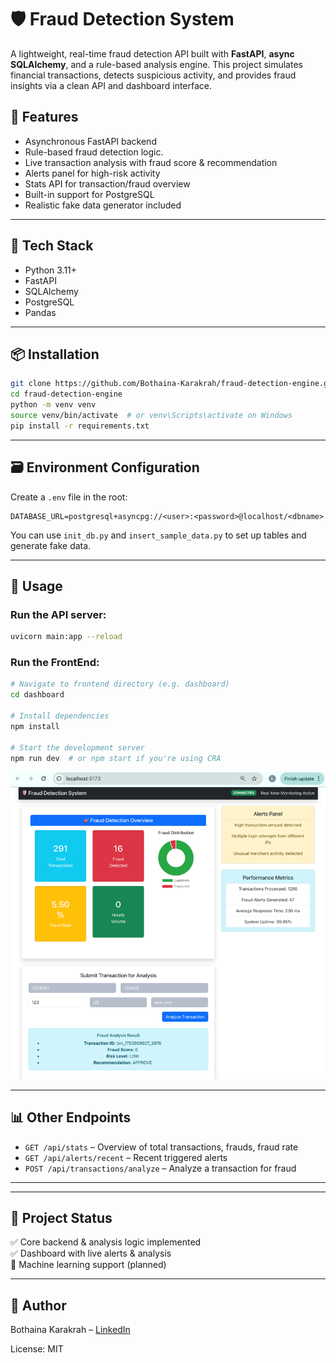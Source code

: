 # 🛡️ Fraud Detection System

A lightweight, real-time fraud detection API built with **FastAPI**, **async SQLAlchemy**, and a rule-based analysis engine. This project simulates financial transactions, detects suspicious activity, and provides fraud insights via a clean API and dashboard interface.

## 🚀 Features

- Asynchronous FastAPI backend
- Rule-based fraud detection logic.
- Live transaction analysis with fraud score & recommendation
- Alerts panel for high-risk activity
- Stats API for transaction/fraud overview
- Built-in support for PostgreSQL
- Realistic fake data generator included

---

## 🧰 Tech Stack

- Python 3.11+
- FastAPI
- SQLAlchemy
- PostgreSQL
- Pandas
---

## 📦 Installation

```bash
git clone https://github.com/Bothaina-Karakrah/fraud-detection-engine.git
cd fraud-detection-engine
python -m venv venv
source venv/bin/activate  # or venv\Scripts\activate on Windows
pip install -r requirements.txt
```

---

## 🗃️ Environment Configuration

Create a `.env` file in the root:

```env
DATABASE_URL=postgresql+asyncpg://<user>:<password>@localhost/<dbname>
```

You can use `init_db.py` and `insert_sample_data.py` to set up tables and generate fake data.

---

## 🚦 Usage

### Run the API server:

```bash
uvicorn main:app --reload
```

### Run the FrontEnd:
```bash
# Navigate to frontend directory (e.g. dashboard)
cd dashboard

# Install dependencies
npm install

# Start the development server
npm run dev  # or npm start if you're using CRA
```

![img.png](img.png)

---

## 📊 Other Endpoints

- `GET /api/stats` – Overview of total transactions, frauds, fraud rate
- `GET /api/alerts/recent` – Recent triggered alerts
- `POST /api/transactions/analyze` – Analyze a transaction for fraud

---

---

## 📌 Project Status

✅ Core backend & analysis logic implemented  
✅ Dashboard with live alerts & analysis  
🚧 Machine learning support (planned)

---

## 👤 Author

Bothaina Karakrah – [LinkedIn](https://github.com/Bothaina-Karakrah)

License: MIT
